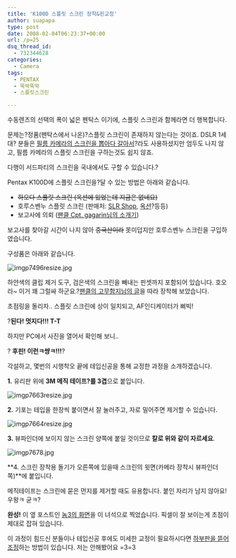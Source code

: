 ```yaml
---
title: 'K100D 스플릿 스크린 장착&핀교정'
author: suapapa
type: post
date: 2008-02-04T06:23:37+00:00
url: /p=25
dsq_thread_id:
  - 732344628
categories:
  - Camera
tags:
  - PENTAX
  - 뚝딱뚝딱
  - 스플릿스크린

---
```

수동렌즈의 선택의 폭이 넓은 펜탁스 이기에, 스플릿 스크린과 함께라면 더 행복합니다.

문제는?정품(펜탁스에서 나온)?스플릿 스크린이 존재하지 않는다는 것이죠. DSLR 1세대? 분들은 [필름 카메라의 스크린을 뽑아다 갈아서][1]?라도 사용하셨지만 엄두도 나지 않고, 필름 카메라의 스플릿 스크린을 구하는것도 쉽지 않죠.

다행이 서드파티의 스크린을 국내에서도 구할 수 있습니다.?

Pentax K100D에 스플릿 스크린을?달 수 있는 방법은 아래와 같습니다.

  * <strike>하오다 스플릿 스크린 (옥션에 있었는데 지금은 없네요)</strike>
  * 호루스벤누 스플릿 스크린 (판매처: [SLR Shop](http://www.slrshop.co.kr/shop/shopdetail.html?brandcode=016011000010&search=&sort=order2), [옥션][2]?등등)
  * 보고사에 의뢰 ([팬클 Cpt. gagarin님의 소개기][3])

보고사를 찾아갈 시간이 나지 않아 <strike>중국산이라</strike> 못미덥지만 호루스벤누 스크린을 구입하였습니다.

구성품은 아래와 같습니다.

![imgp7496resize.jpg][4] 

하얀색의 클립 제거 도구, 검은색의 스크린을 빼내는 핀셋까지 포함되어 있습니다. 호오라~ 이거 꽤 그럴싸 하군요.?[팬클의 고무함지님의 글][5]을 따라 장착해 보았습니다.



초점링을 돌리자.. 스플릿 스크린에 상이 일치되고, AF인디케이터가 삐빅!

?**된다! 멋지다!!! T-T**

하지만 PC에서 사진을 열어서 확인해 보니..

? **후핀! 이런ㅋ썅ㅋ!!!**?

각설하고, 몇번의 시행착오 끝에 테입신공을 통해 교정한 과정을 소개하겠습니다.

**1.** 유리판 위에 **3M 메직 테이프?를 3겹**으로 붙입니다.

![imgp7663resize.jpg][6] 

**2.** 기포는 테입을 한장씩 붙이면서 잘 눌러주고, 자로 밀어주면 제거할 수 있습니다.

![imgp7664resize.jpg][7] 

**3.** 뷰파인더에 보이지 않는 스크린 양쪽에 붙일 것이므로 **칼로 위와 같이 자르세요**.

![imgp7678.jpg][8] 

**4. 스크린 장착용 돌기가 오른쪽에 있을때 스크린의 윗면(카메라 장착시 뷰파인더 쪽)**에 붙입니다.

메직테이프는 스크린에 묻은 먼지를 제거할 때도 유용합니다. 붙인 자리가 남지 않아요! 우왕ㅋ 굳ㅋ?

**완성!** 이 옆 포스트인 [놈3의 화면][9]을 이 녀석으로 찍었습니다. 픽셀이 잘 보이는게 초점이 제대로 잡혀 있습니다.

이 과정이 힘드신 분들이나 테입신공 후에도 미세한 교정이 필요하시다면 [하부판을 뜯어 조정][10]하는 방법이 있습니다. 저는 안해봤어요 =3=3

 [1]: http://web.abo.fi/~jskata/300Dfocus/
 [2]: http://itempage3.auction.co.kr/DetailView.aspx?ItemNo=A106019331&frm2=through&frm3=V2
 [3]: http://www.pentaxclub.co.kr/bbs/zboard.php?id=Used&page=1&sn1=&divpage=1&sn=off&ss=on&sc=on&keyword=보고사&select_arrange=headnum&desc=asc&no=2179
 [4]: https://asset.homin.dev/blog/2008/01/imgp7496resize.webp
 [5]: http://www.pentaxclub.co.kr/bbs/zboard.php?id=Used&page=1&sn1=&divpage=1&sn=off&ss=on&sc=on&keyword=스크린&select_arrange=headnum&desc=asc&no=2588
 [6]: https://asset.homin.dev/blog/2008/01/imgp7663resize.webp
 [7]: https://asset.homin.dev/blog/2008/02/imgp7664resize.webp
 [8]: https://asset.homin.dev/blog/2008/02/imgp7678.webp
 [9]: https://asset.homin.dev/blog/2008/01/nom3_conquer.webp
 [10]: http://forums.dpreview.com/forums/read.asp?forum=1036&message=19960398